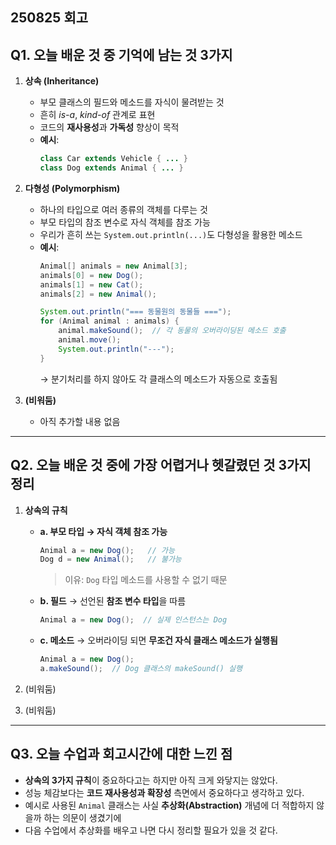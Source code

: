 ## 250825 회고

## Q1. 오늘 배운 것 중 기억에 남는 것 3가지
1. **상속 (Inheritance)**  
   - 부모 클래스의 필드와 메소드를 자식이 물려받는 것  
   - 흔히 *is-a*, *kind-of* 관계로 표현  
   - 코드의 **재사용성**과 **가독성** 향상이 목적  
   - **예시**:  
     ```java
     class Car extends Vehicle { ... }
     class Dog extends Animal { ... }
     ```

2. **다형성 (Polymorphism)**  
   - 하나의 타입으로 여러 종류의 객체를 다루는 것  
   - 부모 타입의 참조 변수로 자식 객체를 참조 가능  
   - 우리가 흔히 쓰는 `System.out.println(...)`도 다형성을 활용한 메소드  
   - **예시**:  
     ```java
     Animal[] animals = new Animal[3];
     animals[0] = new Dog();
     animals[1] = new Cat();
     animals[2] = new Animal();

     System.out.println("=== 동물원의 동물들 ===");
     for (Animal animal : animals) {
         animal.makeSound();  // 각 동물의 오버라이딩된 메소드 호출
         animal.move();
         System.out.println("---");
     }
     ```
     → 분기처리를 하지 않아도 각 클래스의 메소드가 자동으로 호출됨

3. **(비워둠)**  
   - 아직 추가할 내용 없음

---

## Q2. 오늘 배운 것 중에 가장 어렵거나 헷갈렸던 것 3가지 정리
1. **상속의 규칙**
   - **a. 부모 타입 → 자식 객체 참조 가능**  
     ```java
     Animal a = new Dog();   // 가능
     Dog d = new Animal();   // 불가능
     ```
     > 이유: `Dog` 타입 메소드를 사용할 수 없기 때문

   - **b. 필드** → 선언된 **참조 변수 타입**을 따름  
     ```java
     Animal a = new Dog();  // 실제 인스턴스는 Dog
     ```

   - **c. 메소드** → 오버라이딩 되면 **무조건 자식 클래스 메소드가 실행됨**  
     ```java
     Animal a = new Dog();
     a.makeSound();  // Dog 클래스의 makeSound() 실행
     ```

2. (비워둠)

3. (비워둠)

---

## Q3. 오늘 수업과 회고시간에 대한 느낀 점
- **상속의 3가지 규칙**이 중요하다고는 하지만 아직 크게 와닿지는 않았다.  
- 성능 체감보다는 **코드 재사용성과 확장성** 측면에서 중요하다고 생각하고 있다.  
- 예시로 사용된 `Animal` 클래스는 사실 **추상화(Abstraction)** 개념에 더 적합하지 않을까 하는 의문이 생겼기에  
- 다음 수업에서 추상화를 배우고 나면 다시 정리할 필요가 있을 것 같다.  
